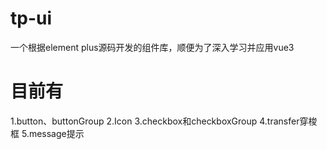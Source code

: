 # tp-ui
一个根据element plus源码开发的组件库，顺便为了深入学习并应用vue3


# 目前有
1.button、buttonGroup
2.Icon
3.checkbox和checkboxGroup
4.transfer穿梭框
5.message提示
